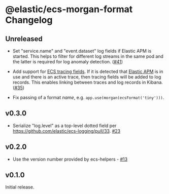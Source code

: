 # @elastic/ecs-morgan-format Changelog

## Unreleased

- Set "service.name" and "event.dataset" log fields if Elastic APM is started.
  This helps to filter for different log streams in the same pod and the
  latter is required for log anomaly detection.
  ([#41](https://github.com/elastic/ecs-logging-js/issues/41))

- Add support for [ECS tracing fields](https://www.elastic.co/guide/en/ecs/current/ecs-tracing.html).
  If it is detected that [Elastic APM](https://www.npmjs.com/package/elastic-apm-node)
  is in use and there is an active trace, then tracing fields will be added to
  log records. This enables linking between traces and log records in Kibana.
  ([#35](https://github.com/elastic/ecs-logging-js/issues/35))

- Fix passing of a format *name*, e.g. `app.use(morgan(ecsFormat('tiny')))`.

## v0.3.0

- Serialize "log.level" as a top-level dotted field per
  https://github.com/elastic/ecs-logging/pull/33.
  [#23](https://github.com/elastic/ecs-logging-js/pull/23)

## v0.2.0

- Use the version number provided by ecs-helpers - [#13](https://github.com/elastic/ecs-logging-js/pull/13)

## v0.1.0

Initial release.
